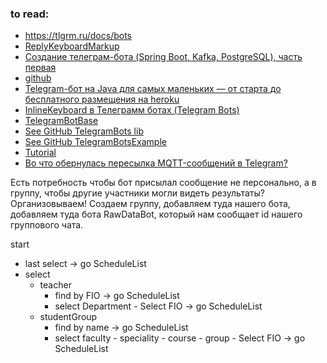 ### to read:

- https://tlgrm.ru/docs/bots
- [ReplyKeyboardMarkup](https://tlgrm.ru/docs/bots/api#inlinekeyboardbutton)
- [Создание телеграм-бота (Spring Boot, Kafka, PostgreSQL), часть первая](https://habr.com/ru/post/655329/)
- [github](https://github.com/RushianHaker/secretary-bot)
- [Telegram-бот на Java для самых маленьких — от старта до бесплатного размещения на heroku](https://habr.com/ru/post/528694/)
- [InlineKeyboard в Телеграмм ботах (Telegram Bots)](https://habr.com/ru/post/418905/)
- [TelegramBotBase](https://github.com/dp-ua/TelegramBotBase/tree/master)
- [See GitHub TelegramBots lib](https://github.com/rubenlagus/TelegramBots)
- [See GitHub TelegramBotsExample](https://github.com/rubenlagus/TelegramBotsExample)
- [Tutorial](https://github.com/MonsterDeveloper/java-telegram-bot-tutorial)
- [Во что обернулась пересылка MQTT-сообщений в Telegram?](https://habr.com/ru/post/683698/)

Есть потребность чтобы бот присылал сообщение не персонально, а в группу, чтобы другие участники могли видеть 
результаты? Организовываем! Создаем группу, добавляем туда нашего бота, добавляем туда бота 
RawDataBot, который нам сообщает id нашего группового чата.

start
- last select -> go ScheduleList
- select 
  - teacher
     - find by FIO -> go ScheduleList
     - select Department - Select FIO -> go ScheduleList
  - studentGroup
    - find by name -> go ScheduleList
    - select faculty - speciality - course - group - Select FIO -> go ScheduleList